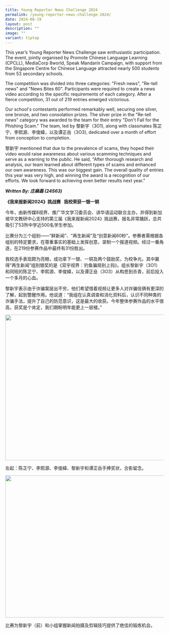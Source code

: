 ```yaml
---
title: Young Reporter News Challenge 2024
permalink: /young-reporter-news-challenge-2024/
date: 2024-06-19
layout: post
description: ""
image: ""
variant: tiptap
---
```

<p>This year’s Young Reporter News Challenge saw enthusiastic participation.
The event, jointly organised by Promote Chinese Language Learning (CPCLL),
MediaCorp 8world, Speak Mandarin Campaign, with support from the Singapore
Centre for Chinese Language attracted nearly 500 students from 53 secondary
schools.</p>
<p>The competition was divided into three categories: "Fresh news", "Re-tell
news" and "News Bites 60". Participants were required to create a news
video according to the specific requirements of each category. After a
fierce competition, 31 out of 219 entries emerged victorious.</p>
<p>Our school's contestants performed remarkably well, securing one silver,
one bronze, and two consolation prizes. The silver prize in the "Re-tell
news" category was awarded to the team for their entry "Don't Fall for
the Phishing Scam." The team, led by 黎新宇（3O1), along with classmates 陈芷宁、李熙源、李俊緯，以及谭正岳（3O3),
dedicated over a month of effort from conception to completion.</p>
<p>黎新宇 mentioned that due to the prevalence of scams, they hoped their video
would raise awareness about various scamming techniques and serve as a
warning to the public. He said, "After thorough research and analysis,
our team learned about different types of scams and enhanced our own awareness.
This was our biggest gain. The overall quality of entries this year was
very high, and winning the award is a recognition of our efforts. We look
forward to achieving even better results next year."</p>
<p><strong><em>Written By: 庄燊磊 (24S63)</em></strong>
</p>
<p></p>
<p><strong>《我来报新闻2024》挑战赛 &nbsp; 我校荣获一银一铜 </strong>
</p>
<p></p>
<p>今年，由新传媒8视界、推广华文学习委员会、讲华语运动联合主办，并得到新加坡华文教研中心支持的第三届《我来报新闻2024》挑战赛，报名非常踊跃，总共吸引了53所中学近500名学生参加。</p>
<p>比赛分为三个组别——“鲜新闻”、“再生新闻”及“创意新闻60秒”。参赛者需根据各组别的特定要求，在尊重事实的基础上发挥创意，录制一个报道视频。经过一番角逐，在219份参赛作品中最终有31份胜出。</p>
<p>我校选手表现颇为亮眼，成功拿下一银、一铜及两个鼓励奖，为校争光。其中赢得“再生新闻”组别银奖的是《双宇视界：钓鱼骗局别上钩》。组长黎新宇（3O1）和同班的陈芷宁、李熙源、李俊緯，以及谭正岳（3O3）从构思到杀青，前后投入一个多月的心血。</p>
<p>黎新宇表示由于诈骗案层出不穷，他们希望借着视频让更多人对诈骗伎俩有更深的了解，起到警醒作用。他说道：“我组在认真调查和消化资料后，认识不同种类的诈骗手法，提升了自己的防范意识，这是最大的收获。今年整体参赛作品的水平很高，获奖是个肯定，我们期盼明年能更上一层楼。”</p>
<div class="isomer-image-wrapper">
<img style="margin-left:0px;margin-top:0px;" height="463" width="604" src="https://lh7-us.googleusercontent.com/docsz/AD_4nXdWticLXcs1pUntMsIMO7XeRY47Qeqoq7KQwvaRAjB6S2PWFF87my_cdb0JP9XOQqdcr_YWdHliY-LHTmU1JUYwbZaWDPz7Y9l9_8omVFGVPSOLR0iz9ux--82FROD86-dZbL_jbjLudj4ZPcN0MWgHOTbU?key=iUi5RDZiAzvnVk3LljHNxg">
</div>
<p>左起：陈芷宁、李熙源、李俊緯、黎新宇和谭正岳手捧奖状，合影留念。</p>
<div class="isomer-image-wrapper">
<img style="margin-left:0px;margin-top:0px;" height="452" width="603" src="https://lh7-us.googleusercontent.com/docsz/AD_4nXc7JB8gqiFPN1HTx-QIBjIj_JfLIs8bJbFW4jZaJoxsdfHrXmROH3NlM4hlm2aiGEM3eS3NboARqVhxoFeSMQnxysCxiIk_t9QwozvpfgpZ1k82YXbLqZcZABBlMNbrNXlhkwRjCPPBUybg-_xdqerFlFuH?key=iUi5RDZiAzvnVk3LljHNxg">
</div>
<p>比赛为黎新宇（前）和小组掌握新闻拍摄及剪辑技巧提供了绝佳的锻炼机会。
<br>
</p>
<p>
<br>
</p>